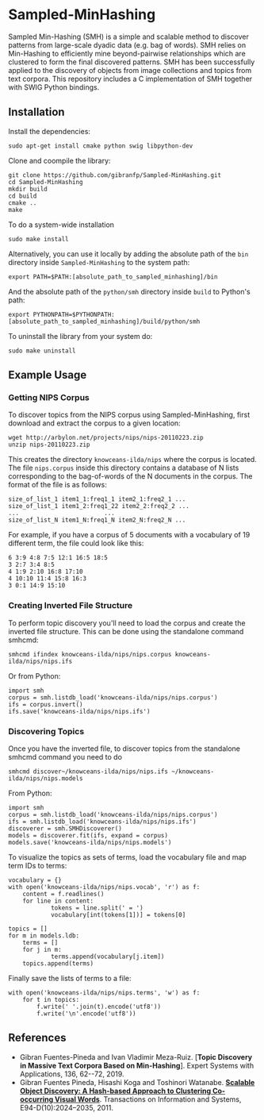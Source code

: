 Sampled-MinHashing
==================
Sampled Min-Hashing (SMH) is a simple and scalable method to discover patterns from large-scale dyadic data (e.g. bag of words). SMH relies on Min-Hashing to efficiently mine beyond-pairwise relationships which are clustered to form the final discovered patterns. SMH has been successfully applied to the discovery of objects from image collections and topics from text corpora. This repository includes a C implementation of SMH together with SWIG Python bindings. 

## Installation
Install the dependencies:
~~~~	
sudo apt-get install cmake python swig libpython-dev
~~~~

Clone and coompile the library:
~~~~
git clone https://github.com/gibranfp/Sampled-MinHashing.git
cd Sampled-MinHashing
mkdir build
cd build
cmake ..
make
~~~~

To do a system-wide installation
~~~~
sudo make install
~~~~

Alternatively, you can use it locally by adding the absolute path of the `bin` directory inside `Sampled-MinHashing` to the system path:
~~~~
export PATH=$PATH:[absolute_path_to_sampled_minhashing]/bin
~~~~

And the absolute path of the `python/smh` directory inside `build` to Python's path:
~~~~
export PYTHONPATH=$PYTHONPATH:[absolute_path_to_sampled_minhashing]/build/python/smh
~~~~

To uninstall the library from your system do:
~~~~
sudo make uninstall
~~~~

## Example Usage
###  Getting NIPS Corpus
To discover topics from the NIPS corpus using Sampled-MinHashing, first download and extract the corpus to a given location:
~~~~
wget http://arbylon.net/projects/nips/nips-20110223.zip
unzip nips-20110223.zip
~~~~

This creates the directory `knowceans-ilda/nips` where the corpus is located. The file `nips.corpus` inside this directory contains a database of N lists corresponding  to the bag-of-words of the N documents in the corpus. The format of the file is as follows:
~~~~
size_of_list_1 item1_1:freq1_1 item2_1:freq2_1 ...
size_of_list_1 item1_2:freq1_22 item2_2:freq2_2 ...
...                        ...
size_of_list_N item1_N:freq1_N item2_N:freq2_N ...
~~~~

For example, if you have a corpus of 5 documents with a vocabulary of 19 different term, the file could look like this:
~~~~
6 3:9 4:8 7:5 12:1 16:5 18:5 
3 2:7 3:4 8:5
4 1:9 2:10 16:8 17:10
4 10:10 11:4 15:8 16:3
3 0:1 14:9 15:10
~~~~

### Creating Inverted File Structure
To perform topic discovery you'll need to load the corpus and create the inverted file structure. This can be done using the standalone command smhcmd:
~~~~
smhcmd ifindex knowceans-ilda/nips/nips.corpus knowceans-ilda/nips/nips.ifs
~~~~

Or from Python:
~~~~
import smh
corpus = smh.listdb_load('knowceans-ilda/nips/nips.corpus')
ifs = corpus.invert()
ifs.save('knowceans-ilda/nips/nips.ifs')
~~~~

### Discovering Topics
Once you have the inverted file,  to discover topics from the standalone smhcmd command you need to do
~~~~
smhcmd discover~/knowceans-ilda/nips/nips.ifs ~/knowceans-ilda/nips/nips.models
~~~~

From Python:
~~~~
import smh
corpus = smh.listdb_load('knowceans-ilda/nips/nips.corpus')
ifs = smh.listdb_load('knowceans-ilda/nips/nips.ifs')
discoverer = smh.SMHDiscoverer()
models = discoverer.fit(ifs, expand = corpus)
models.save('knowceans-ilda/nips/nips.models')
~~~~

To visualize the topics as sets of terms, load the vocabulary file and map term IDs to terms:
~~~~
vocabulary = {}
with open('knowceans-ilda/nips/nips.vocab', 'r') as f:
	content = f.readlines()
	for line in content:
        	tokens = line.split(' = ')
        	vocabulary[int(tokens[1])] = tokens[0]

topics = []
for m in models.ldb:
	terms = []
	for j in m:
        	terms.append(vocabulary[j.item])
	topics.append(terms)
~~~~

Finally save the lists of terms to a file:
~~~~
with open('knowceans-ilda/nips/nips.terms', 'w') as f:
	for t in topics:
		f.write(' '.join(t).encode('utf8'))
		f.write('\n'.encode('utf8'))
~~~~

## References
* Gibran Fuentes-Pineda and Ivan Vladimir Meza-Ruiz. [**Topic Discovery in Massive Text Corpora Based on Min-Hashing**]. Expert Systems with Applications, 136, 62--72, 2019.
* Gibran Fuentes Pineda, Hisashi Koga and Toshinori Watanabe. [**Scalable Object Discovery: A Hash-based Approach to Clustering Co-occurring Visual Words**](http://turing.iimas.unam.mx/~gibranfp/ieice2011b.pdf). Transactions on Information and Systems, E94-D(10):2024–2035, 2011.
